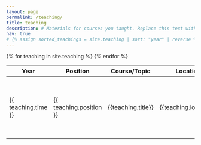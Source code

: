 ```yaml
---
layout: page
permalink: /teaching/
title: teaching
description: # Materials for courses you taught. Replace this text with your description.
nav: true
# {% assign sorted_teachings = site.teaching | sort: "year" | reverse %}
---
```

<div class="teachings">
    <table class="table table-hover">
    <thead>
        <tr>
        <th scope="col-2">Year</th>
        <th scope="col-2">Position</th>
        <th scope="col-3">Course/Topic</th>
        <th scope="col-3">Location</th>
        <th scope="col-4">Description</th>
        </tr>
    </thead>
    <tbody>
        {% for teaching in site.teaching %}
            <tr class="teaching" >
                <td class="col-2" style="vertical-align:middle">
                    {{ teaching.time }}
                </td>
                <td class="col-2" style="vertical-align:middle">
                    {{ teaching.position }}
                </td>
                <td class="col-3" style="vertical-align:middle">
                    {{teaching.title}}
                </td>
                <td class="col-3" id="location" style="vertical-align:middle">
                    {{teaching.location}}
                </td>
                <td class="col-4" id="description" style="vertical-align:middle" data-bs-toggle="tooltip" data-bs-placement="right" title="{{teaching.description}}">
                    {% if teaching.link %}
                    <a href="{{teaching.link}}" target="_blank">click to see more</a>
                    {% else %}
                    Hover to see more
                    {% endif %}
                </td>
            </tr>
        {% endfor %}
    </tbody>
</table>
</div>